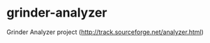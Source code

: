 grinder-analyzer
================

Grinder Analyzer project (http://track.sourceforge.net/analyzer.html)